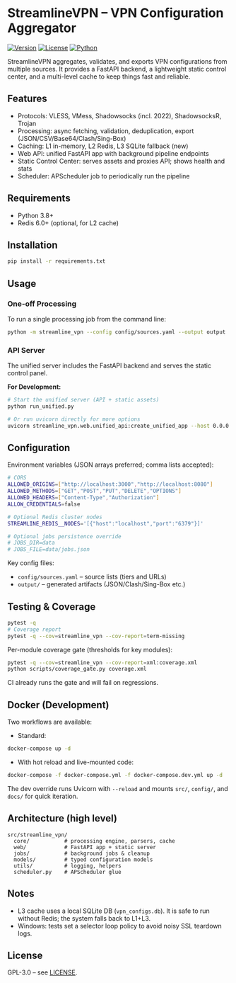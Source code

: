 # StreamlineVPN – VPN Configuration Aggregator

[![Version](https://img.shields.io/badge/version-2.0.0-blue.svg)](./src/streamline_vpn/__init__.py)
[![License](https://img.shields.io/badge/License-GPLv3-blue.svg)](./LICENSE)
[![Python](https://img.shields.io/badge/python-3.8+-blue.svg)](https://python.org)

StreamlineVPN aggregates, validates, and exports VPN configurations from multiple sources. It provides a FastAPI backend, a lightweight static control center, and a multi-level cache to keep things fast and reliable.

## Features

- Protocols: VLESS, VMess, Shadowsocks (incl. 2022), ShadowsocksR, Trojan
- Processing: async fetching, validation, deduplication, export (JSON/CSV/Base64/Clash/Sing-Box)
- Caching: L1 in-memory, L2 Redis, L3 SQLite fallback (new)
- Web API: unified FastAPI app with background pipeline endpoints
- Static Control Center: serves assets and proxies API; shows health and stats
- Scheduler: APScheduler job to periodically run the pipeline

## Requirements

- Python 3.8+
- Redis 6.0+ (optional, for L2 cache)

## Installation

```bash
pip install -r requirements.txt
```

## Usage

### One-off Processing

To run a single processing job from the command line:
```bash
python -m streamline_vpn --config config/sources.yaml --output output
```

### API Server

The unified server includes the FastAPI backend and serves the static control panel.

**For Development:**
```bash
# Start the unified server (API + static assets)
python run_unified.py

# Or run uvicorn directly for more options
uvicorn streamline_vpn.web.unified_api:create_unified_app --host 0.0.0.0 --port 8080 --reload
```

## Configuration

Environment variables (JSON arrays preferred; comma lists accepted):

```bash
# CORS
ALLOWED_ORIGINS=["http://localhost:3000","http://localhost:8080"]
ALLOWED_METHODS=["GET","POST","PUT","DELETE","OPTIONS"]
ALLOWED_HEADERS=["Content-Type","Authorization"]
ALLOW_CREDENTIALS=false

# Optional Redis cluster nodes
STREAMLINE_REDIS__NODES='[{"host":"localhost","port":"6379"}]'

# Optional jobs persistence override
# JOBS_DIR=data
# JOBS_FILE=data/jobs.json
```

Key config files:

- `config/sources.yaml` – source lists (tiers and URLs)
- `output/` – generated artifacts (JSON/Clash/Sing-Box etc.)

## Testing & Coverage

```bash
pytest -q
# Coverage report
pytest -q --cov=streamline_vpn --cov-report=term-missing
```

Per-module coverage gate (thresholds for key modules):

```bash
pytest -q --cov=streamline_vpn --cov-report=xml:coverage.xml
python scripts/coverage_gate.py coverage.xml
```

CI already runs the gate and will fail on regressions.

## Docker (Development)

Two workflows are available:

- Standard:

```bash
docker-compose up -d
```

- With hot reload and live-mounted code:

```bash
docker-compose -f docker-compose.yml -f docker-compose.dev.yml up -d
```

The dev override runs Uvicorn with `--reload` and mounts `src/`, `config/`, and `docs/` for quick iteration.

## Architecture (high level)

```
src/streamline_vpn/
  core/           # processing engine, parsers, cache
  web/            # FastAPI app + static server
  jobs/           # background jobs & cleanup
  models/         # typed configuration models
  utils/          # logging, helpers
  scheduler.py    # APScheduler glue
```

## Notes

- L3 cache uses a local SQLite DB (`vpn_configs.db`). It is safe to run without Redis; the system falls back to L1+L3.
- Windows: tests set a selector loop policy to avoid noisy SSL teardown logs.

## License

GPL-3.0 – see [LICENSE](./LICENSE).
